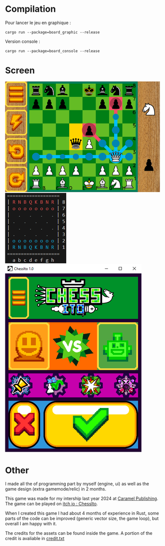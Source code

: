 
# Compilation

Pour lancer le jeu en graphique :
```shell
cargo run --package=board_graphic --release
```

Version console :

```shell
cargo run --package=board_console --release
```

# Screen 
![in game](img/in_game.png)
![jeu en console](img/console.png)
![title screen](img/title_screen.png)

# Other

I made all the of programming part by myself (engine, ui) as well as the game design (extra gamemode/relic) in 2 months.

This game was made for my intership last year 2024 at [Caramel Publishing](https://caramel.be/).
The game can be played on [itch io : ChessIto](https://mewily.itch.io/chessito).

When I created this game I had about 4 months of experience in Rust, some parts of the code can be improved (generic vector size, the game loop), but overall I am happy with it.

The credits for the assets can be found inside the game.
A portion of the credit is avaliable in [credit.txt](board_graphic/credit.txt)
